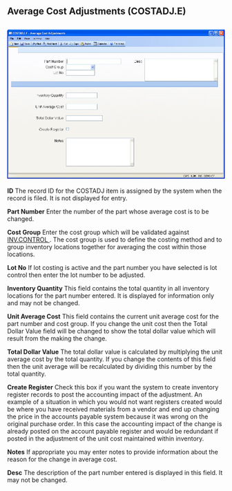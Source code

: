 ##  Average Cost Adjustments (COSTADJ.E)

<PageHeader />

##

![](./COSTADJ-E-1.jpg)

**ID** The record ID for the COSTADJ item is assigned by the system when the
record is filed. It is not displayed for entry.  
  
**Part Number** Enter the number of the part whose average cost is to be
changed.  
  
**Cost Group** Enter the cost group which will be validated against [ INV.CONTROL ](../../../../../../../../../rover/AP-OVERVIEW/AP-ENTRY/AP-E/AP-E-2/INV-CONTROL) . The cost group is used to define the costing method and to group inventory locations together for averaging the cost within those locations.   
  
**Lot No** If lot costing is active and the part number you have selected is
lot control then enter the lot number to be adjusted.  
  
**Inventory Quantity** This field contains the total quantity in all inventory
locations for the part number entered. It is displayed for information only
and may not be changed.  
  
**Unit Average Cost** This field contains the current unit average cost for
the part number and cost group. If you change the unit cost then the Total
Dollar Value field will be changed to show the total dollar value which will
result from the making the change.  
  
**Total Dollar Value** The total dollar value is calculated by multiplying the
unit average cost by the total quantity. If you change the contents of this
field then the unit average will be recalculated by dividing this number by
the total quantity.  
  
**Create Register** Check this box if you want the system to create inventory
register records to post the accounting impact of the adjustment. An example
of a situation in which you would not want registers created would be where
you have received materials from a vendor and end up changing the price in the
accounts payable system because it was wrong on the original purchase order.
In this case the accounting impact of the change is already posted on the
account payable register and would be redundant if posted in the adjustment of
the unit cost maintained within inventory.  
  
**Notes** If appropriate you may enter notes to provide information about the
reason for the change in average cost.  
  
**Desc** The description of the part number entered is displayed in this
field. It may not be changed.  
  
  
<badge text= "Version 8.10.57" vertical="middle" />

<PageFooter />